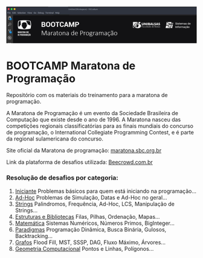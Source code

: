 ![Maratona de Programação](https://github.com/brunoalvesmo/bootcamp-maratona-de-programacao/blob/main/assets/images/banner_bootcamp.png)
# BOOTCAMP Maratona de Programação
Repositório com os materiais do treinamento para a maratona de programação.

A Maratona de Programação é um evento da Sociedade Brasileira de Computação que existe desde o ano de 1996. A Maratona nasceu das competições regionais classificatórias para as finais mundiais do concurso de programação, o International Collegiate Programming Contest, e é parte da regional sulamericana do concurso. 

Site oficial da Maratona  de programação: [maratona.sbc.org.br](https://maratona.sbc.org.br/)

Link da plataforma de desafios utilizada: [Beecrowd.com.br](https://www.beecrowd.com.br/)

### Resolução de desafios por categoria: 

 1. [Iniciante](https://github.com/brunoalvesmo/bootcamp-maratona-de-programacao/tree/main/resolucoes/iniciante) Problemas básicos para quem está iniciando na programação...
 2. [Ad-Hoc](https://github.com/brunoalvesmo/bootcamp-maratona-de-programacao/tree/main/resolucoes/ad-hoc) Problemas de Simulação, Datas e Ad-Hoc no geral...
 3. [Strings](https://github.com/brunoalvesmo/bootcamp-maratona-de-programacao/tree/main/resolucoes/strings) Palindromos, Frequência, Ad-Hoc, LCS, Manipulação de Strings... 
 4. [Estruturas e Bibliotecas](https://github.com/brunoalvesmo/bootcamp-maratona-de-programacao/tree/main/resolucoes/estruturas-e-bibliotecas) Filas, Pilhas, Ordenação, Mapas... 
 5. [Matemática](https://github.com/brunoalvesmo/bootcamp-maratona-de-programacao/tree/main/resolucoes/matematica) Sistemas Numéricos, Números Primos, BigInteger...
 6. [Paradigmas](https://github.com/brunoalvesmo/bootcamp-maratona-de-programacao/tree/main/resolucoes/paradigmas) Programação Dinâmica, Busca Binária, Gulosos, Backtracking... 
 7. [Grafos](https://github.com/brunoalvesmo/bootcamp-maratona-de-programacao/tree/main/resolucoes/grafos) Flood Fill, MST, SSSP, DAG, Fluxo Máximo, Árvores... 
 8. [Geometria Computacional](https://github.com/brunoalvesmo/bootcamp-maratona-de-programacao/tree/main/resolucoes/geometria-computacional) Pontos e Linhas, Polígonos...
